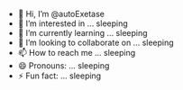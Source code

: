 - 👋 Hi, I’m @autoExetase
- 👀 I’m interested in ... sleeping
- 🌱 I’m currently learning ... sleeping
- 💞️ I’m looking to collaborate on ... sleeping
- 📫 How to reach me ... sleeping
- 😄 Pronouns: ... sleeping
- ⚡ Fun fact: ... sleeping

<!---
autoExetase/autoExetase is a ✨ special ✨ repository because its `README.md` (this file) appears on your GitHub profile.
You can click the Preview link to take a look at your changes.
--->
